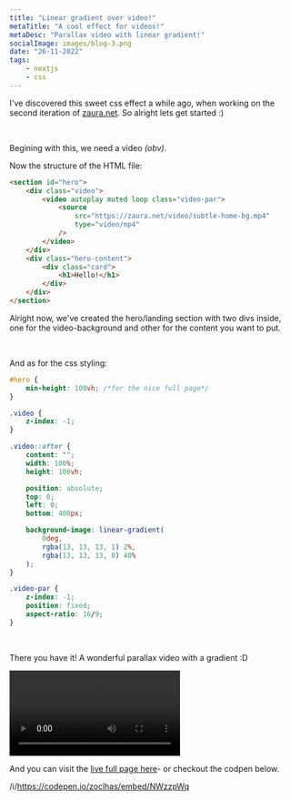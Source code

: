 ```yaml
---
title: "Linear gradient over video!"
metaTitle: "A cool effect for videos!"
metaDesc: "Parallax video with linear gradient!"
socialImage: images/blog-3.png
date: "26-11-2022"
tags:
    - nextjs
    - css
---
```


I've discovered this sweet css effect a while ago, when working on the second iteration of [zaura.net](https://zaura.net/). So alright lets get started :)

&nbsp;

Begining with this, we need a video _(obv)_.

Now the structure of the HTML file:

```html
<section id="hero">
    <div class="video">
        <video autoplay muted loop class="video-par">
            <source
                src="https://zaura.net/video/subtle-home-bg.mp4"
                type="video/mp4"
            />
        </video>
    </div>
    <div class="hero-content">
        <div class="card">
            <h1>Hello!</h1>
        </div>
    </div>
</section>
```

Alright now, we've created the hero/landing section with two divs inside, one for the video-background and other for the content you want to put.

&nbsp;

And as for the css styling:

```css
#hero {
    min-height: 100vh; /*for the nice full page*/
}

.video {
    z-index: -1;
}

.video::after {
    content: "";
    width: 100%;
    height: 100vh;

    position: absolute;
    top: 0;
    left: 0;
    bottom: 400px;

    background-image: linear-gradient(
        0deg,
        rgba(13, 13, 13, 1) 2%,
        rgba(13, 13, 13, 0) 40%
    );
}

.video-par {
    z-index: -1;
    position: fixed;
    aspect-ratio: 16/9;
}
```

&nbsp;

There you have it! A wonderful parallax video with a gradient :D

![](https://raw.githubusercontent.com/zoclhas/blog/main/public/videos/Live.mp4)

And you can visit the [live full page here](https://zaura.net/SubtlePBR)- or checkout the codpen below.

/i/https://codepen.io/zoclhas/embed/NWzzpWq
